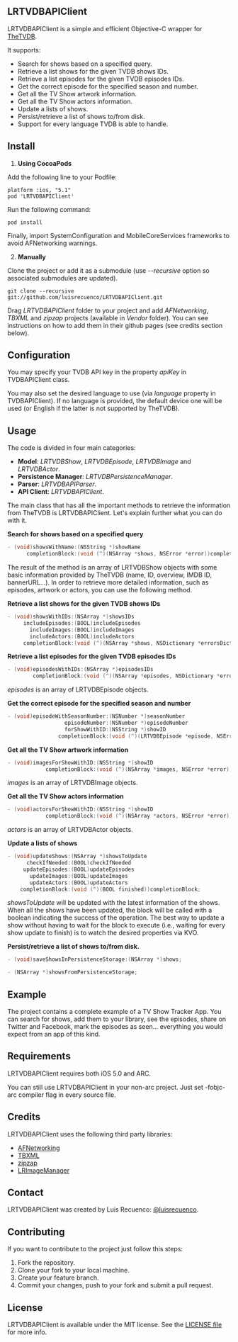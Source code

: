 ## LRTVDBAPIClient

LRTVDBAPIClient is a simple and efficient Objective-C wrapper for [TheTVDB](http://thetvdb.com/). 

It supports: 

* Search for shows based on a specified query.
* Retrieve a list shows for the given TVDB shows IDs.
* Retrieve a list episodes for the given TVDB episodes IDs.
* Get the correct episode for the specified season and number.
* Get all the TV Show artwork information.
* Get all the TV Show actors information.
* Update a lists of shows.
* Persist/retrieve a list of shows to/from disk.
* Support for every language TVDB is able to handle.

## Install

1. **Using CocoaPods**

  Add the following line to your Podfile:

  ```
  platform :ios, "5.1"
  pod 'LRTVDBAPIClient'   
  ```

  Run the following command:
  
  ```
  pod install
  ```
  
  Finally, import SystemConfiguration and MobileCoreServices frameworks to avoid AFNetworking warnings.

2. **Manually**

  Clone the project or add it as a submodule (use *--recursive* option so associated submodules are updated). 

  ```
  git clone --recursive git://github.com/luisrecuenco/LRTVDBAPIClient.git
  ```

  Drag *LRTVDBAPIClient* folder to your project and add *AFNetworking*, *TBXML* and *zipzap* projects (available in *Vendor* folder). You can see instructions on how to add them in their github pages (see credits section below).

## Configuration

You may specify your TVDB API key in the property *apiKey* in TVDBAPIClient class. 

You may also set the desired language to use (via *language* property in TVDBAPIClient). If no language is provided, the default device one will be used (or English if the latter is not supported by TheTVDB). 

## Usage

The code is divided in four main categories:

* **Model**: *LRTVDBShow*, *LRTVDBEpisode*, *LRTVDBImage* and *LRTVDBActor*.
* **Persistence Manager**: *LRTVDBPersistenceManager*.
* **Parser**: *LRTVDBAPIParser*.
* **API Client**: *LRTVDBAPIClient*.

The main class that has all the important methods to retrieve the information from TheTVDB is LRTVDBAPIClient. Let's explain further what you can do with it.

**Search for shows based on a specified query**

```objective-c
- (void)showsWithName:(NSString *)showName
      completionBlock:(void (^)(NSArray *shows, NSError *error))completionBlock;
```

The result of the method is an array of LRTVDBShow objects with some basic information provided by TheTVDB (name, ID, overview, IMDB ID, bannerURL…). In order to retrieve more detailed information, such as episodes, artwork or actors, you can use the following method.

**Retrieve a list shows for the given TVDB shows IDs**

```objective-c
- (void)showsWithIDs:(NSArray *)showsIDs
     includeEpisodes:(BOOL)includeEpisodes
       includeImages:(BOOL)includeImages
       includeActors:(BOOL)includeActors
     completionBlock:(void (^)(NSArray *shows, NSDictionary *errorsDictionary))completionBlock;
```

**Retrieve a list episodes for the given TVDB episodes IDs**

```objective-c
- (void)episodesWithIDs:(NSArray *)episodesIDs
        completionBlock:(void (^)(NSArray *episodes, NSDictionary *errorsDictionary))completionBlock;
```

*episodes* is an array of LRTVDBEpisode objects.

**Get the correct episode for the specified season and number**

```objective-c
- (void)episodeWithSeasonNumber:(NSNumber *)seasonNumber
                  episodeNumber:(NSNumber *)episodeNumber
                  forShowWithID:(NSString *)showID
                completionBlock:(void (^)(LRTVDBEpisode *episode, NSError *error))completionBlock;
```

**Get all the TV Show artwork information**

```objective-c
- (void)imagesForShowWithID:(NSString *)showID
            completionBlock:(void (^)(NSArray *images, NSError *error))completionBlock;
```

*images* is an array of LRTVDBImage objects.

**Get all the TV Show actors information**

```objective-c
- (void)actorsForShowWithID:(NSString *)showID
            completionBlock:(void (^)(NSArray *actors, NSError *error))completionBlock;
```

*actors* is an array of LRTVDBActor objects.

**Update a lists of shows**

```objective-c
- (void)updateShows:(NSArray *)showsToUpdate
      checkIfNeeded:(BOOL)checkIfNeeded
     updateEpisodes:(BOOL)updateEpisodes
       updateImages:(BOOL)updateImages
       updateActors:(BOOL)updateActors
    completionBlock:(void (^)(BOOL finished))completionBlock;
```

*showsToUpdate* will be updated with the latest information of the shows. When all the shows have been updated, the block will be called with a boolean indicating the success of the operation. The best way to update a show without having to wait for the block to execute (i.e., waiting for every show update to finish) is to watch the desired properties via KVO.

**Persist/retrieve a list of shows to/from disk.**

```objective-c
- (void)saveShowsInPersistenceStorage:(NSArray *)shows;

- (NSArray *)showsFromPersistenceStorage;
```

## Example

The project contains a complete example of a TV Show Tracker App. You can search for shows, add them to your library, see the episodes, share on Twitter and Facebook, mark the episodes as seen… everything you would expect from an app of this kind.

## Requirements

LRTVDBAPIClient requires both iOS 5.0 and ARC.

You can still use LRTVDBAPIClient in your non-arc project. Just set -fobjc-arc compiler flag in every source file.

## Credits

LRTVDBAPIClient uses the following third party libraries:

* [AFNetworking](https://github.com/AFNetworking/AFNetworking)
* [TBXML](https://github.com/71squared/TBXML)
* [zipzap](https://github.com/pixelglow/zipzap)
* [LRImageManager](https://github.com/luisrecuenco/LRImageManager)

## Contact

LRTVDBAPIClient was created by Luis Recuenco: [@luisrecuenco](https://twitter.com/luisrecuenco).

## Contributing

If you want to contribute to the project just follow this steps:

1. Fork the repository.
2. Clone your fork to your local machine.
3. Create your feature branch.
4. Commit your changes, push to your fork and submit a pull request.

## License

LRTVDBAPIClient is available under the MIT license. See the [LICENSE file](https://github.com/luisrecuenco/LRTVDBAPIClient/blob/master/LICENSE) for more info.


